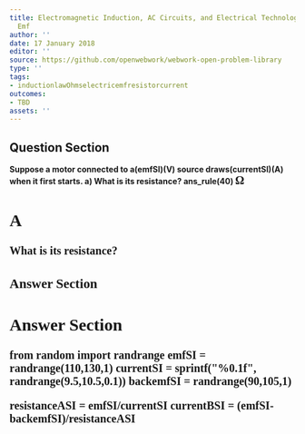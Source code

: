 ```yaml
---
title: Electromagnetic Induction, AC Circuits, and Electrical Technologies - Back
  Emf
author: ''
date: 17 January 2018
editor: ''
source: https://github.com/openwebwork/webwork-open-problem-library
type: ''
tags:
- inductionlawOhmselectricemfresistorcurrent
outcomes:
- TBD
assets: ''
---
```


## Question Section 

<b>
Suppose a motor connected to a(emfSI)(V) source draws(currentSI)(A) when it first starts.
a) What is its resistance?
ans_rule(40) <span style="font-family: 'Times'; font-size: 20px";>&Omega;<span>

## A
What is its resistance?
### Answer Section


## Answer Section

from random import randrange
emfSI = randrange(110,130,1)
currentSI = sprintf("%0.1f", randrange(9.5,10.5,0.1))
backemfSI = randrange(90,105,1)

resistanceASI = emfSI/currentSI
currentBSI = (emfSI-backemfSI)/resistanceASI